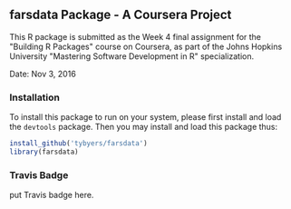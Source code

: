 ## farsdata Package - A Coursera Project

This R package is submitted as the Week 4 final assignment for the "Building R Packages" course on Coursera, as part of the Johns Hopkins University "Mastering Software Development in R" specialization.

Date: Nov 3, 2016 

### Installation

To install this package to run on your system, please first install and load the `devtools` package. Then you may install and load this package thus:

```R
install_github('tybyers/farsdata')
library(farsdata)
```
### Travis Badge

put Travis badge here.
